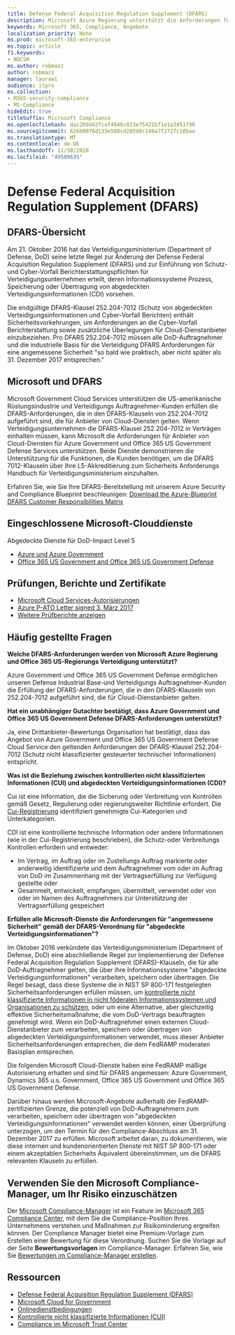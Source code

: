 ```yaml
---
title: Defense Federal Acquisition Regulation Supplement (DFARS)
description: Microsoft Azure Regierung unterstützt die Anforderungen für die Federal Acquisition Regulation (DFARS) für Verteidigung.
keywords: Microsoft 365, Compliance, Angebote
localization_priority: None
ms.prod: microsoft-365-enterprise
ms.topic: article
f1.keywords:
- NOCSH
ms.author: robmazz
author: robmazz
manager: laurawi
audience: itpro
ms.collection:
- M365-security-compliance
- MS-Compliance
hideEdit: true
titleSuffix: Microsoft Compliance
ms.openlocfilehash: dac20dd42fcaf4946c023e75421bf1e1a3451f96
ms.sourcegitcommit: 626b0076d133e588cd28598c149a7f272fc18bae
ms.translationtype: MT
ms.contentlocale: de-DE
ms.lasthandoff: 11/30/2020
ms.locfileid: "49509635"
---
```

# <a name="defense-federal-acquisition-regulation-supplement-dfars"></a>Defense Federal Acquisition Regulation Supplement (DFARS)

## <a name="dfars-overview"></a>DFARS-Übersicht

Am 21. Oktober 2016 hat das Verteidigungsministerium (Department of Defense, DoD) seine letzte Regel zur Änderung der Defense Federal Acquisition Regulation Supplement (DFARS) und zur Einführung von Schutz-und Cyber-Vorfall Berichterstattungspflichten für Verteidigungsunternehmen erteilt, deren Informationssysteme Prozess, Speicherung oder Übertragung von abgedeckten Verteidigungsinformationen (CDI) vorsehen.  
  
Die endgültige DFARS-Klausel 252.204-7012 (Schutz von abgedeckten Verteidigungsinformationen und Cyber-Vorfall Berichten) enthält Sicherheitsvorkehrungen, um Anforderungen an die Cyber-Vorfall Berichterstattung sowie zusätzliche Überlegungen für Cloud-Dienstanbieter einzubeziehen. Pro DFARS 252.204-7012 müssen alle DoD-Auftragnehmer und die industrielle Basis für die Verteidigung DFARS Anforderungen für eine angemessene Sicherheit "so bald wie praktisch, aber nicht später als 31. Dezember 2017 entsprechen."

## <a name="microsoft-and-dfars"></a>Microsoft und DFARS

Microsoft Government Cloud Services unterstützen die US-amerikanische Rüstungsindustrie und Verteidigungs Auftragnehmer-Kunden erfüllen die DFARS-Anforderungen, die in den DFARS-Klauseln von 252.204-7012 aufgeführt sind, die für Anbieter von Cloud-Diensten gelten. Wenn Verteidigungsunternehmen die DFARS-Klausel 252.204-7012 in Verträgen einhalten müssen, kann Microsoft die Anforderungen für Anbieter von Cloud-Diensten für Azure Government und Office 365 US Government Defense Services unterstützen. Beide Dienste demonstrieren die Unterstützung für die Funktionen, die Kunden benötigen, um die DFARS 7012-Klauseln über Ihre L5-Akkreditierung zum Sicherheits Anforderungs Handbuch für Verteidigungsministerium einzuhalten.  
  
Erfahren Sie, wie Sie Ihre DFARS-Bereitstellung mit unserem Azure Security and Compliance Blueprint beschleunigen: [Download the Azure-Blueprint DFARS Customer Responsibilities Matrix](https://servicetrust.microsoft.com/ViewPage/Blueprint?command=Download&downloadType=Document&downloadId=7ed1b47c-b180-4323-9aec-21712d54b167&docTab=fc060920-cdb8-11e7-bacf-0bf52b09d912_DoD_Blueprint)

## <a name="microsoft-in-scope-cloud-services"></a>Eingeschlossene Microsoft-Clouddienste

Abgedeckte Dienste für DoD-Impact Level 5

- [Azure und Azure Government](https://aka.ms/AzureCompliance)
- [Office 365 US Government and Office 365 US Government Defense](https://go.microsoft.com/fwlink/p/?LinkID=2077751)

## <a name="audits-reports-and-certificates"></a>Prüfungen, Berichte und Zertifikate

- [Microsoft Cloud Services-Autorisierungen](https://marketplace.fedramp.gov/index.html#/products?status=Compliant&sort=productName)
- [Azure P-ATO Letter signed 3. März 2017](https://servicetrust.microsoft.com/ViewPage/MSComplianceGuide?command=Download&downloadType=Document&downloadId=94ff5b42-4077-4612-8cf7-3194ded323dc&docTab=4ce99610-c9c0-11e7-8c2c-f908a777fa4d_GRC_Assessment_Reports)
- [Weitere Prüfberichte anzeigen](https://aka.ms/auditreports)

## <a name="frequently-asked-questions"></a>Häufig gestellte Fragen

**Welche DFARS-Anforderungen werden von Microsoft Azure Regierung und Office 365 US-Regierungs Verteidigung unterstützt?**

Azure Government und Office 365 US Government Defense ermöglichen unseren Defense Industrial Base-und Verteidigungs Auftragnehmer-Kunden die Erfüllung der DFARS-Anforderungen, die in den DFARS-Klauseln von 252.204-7012 aufgeführt sind, die für Cloud-Dienstanbieter gelten.

**Hat ein unabhängiger Gutachter bestätigt, dass Azure Government und Office 365 US Government Defense DFARS-Anforderungen unterstützt?**

Ja, eine Drittanbieter-Bewertungs Organisation hat bestätigt, dass das Angebot von Azure Government und Office 365 US Government Defense Cloud Service den geltenden Anforderungen der DFARS-Klausel 252.204-7012 (Schutz nicht klassifizierter gesteuerter technischer Informationen) entspricht.

**Was ist die Beziehung zwischen kontrollierten nicht klassifizierten Informationen (CUI) und abgedeckten Verteidigungsinformationen (CDI)?**

Cui ist eine Information, die die Sicherung oder Verbreitung von Kontrollen gemäß Gesetz, Regulierung oder regierungsweiter Richtlinie erfordert. Die [Cui-Registrierung](https://www.archives.gov/cui/registry/category-list.html) identifiziert genehmigte Cui-Kategorien und Unterkategorien.

CDI ist eine kontrollierte technische Information oder andere Informationen (wie in der Cui-Registrierung beschrieben), die Schutz-oder Verbreitungs Kontrollen erfordern und entweder:

- Im Vertrag, im Auftrag oder im Zustellungs Auftrag markierte oder anderweitig identifizierte und dem Auftragnehmer vom oder im Auftrag von DoD im Zusammenhang mit der Vertragserfüllung zur Verfügung gestellte oder
- Gesammelt, entwickelt, empfangen, übermittelt, verwendet oder von oder im Namen des Auftragnehmers zur Unterstützung der Vertragserfüllung gespeichert

**Erfüllen alle Microsoft-Dienste die Anforderungen für "angemessene Sicherheit" gemäß der DFARS-Verordnung für "abgedeckte Verteidigungsinformationen"?**

Im Oktober 2016 verkündete das Verteidigungsministerium (Department of Defense, DoD) eine abschließende Regel zur Implementierung der Defense Federal Acquisition Regulation Supplement (DFARS)-Klauseln, die für alle DoD-Auftragnehmer gelten, die über ihre Informationssysteme "abgedeckte Verteidigungsinformationen" verarbeiten, speichern oder übertragen. Die Regel besagt, dass diese Systeme die in NIST SP 800-171 festgelegten Sicherheitsanforderungen erfüllen müssen, um [kontrollierte nicht klassifizierte Informationen in nicht föderalen Informationssystemen und Organisationen zu schützen](https://nvlpubs.nist.gov/nistpubs/SpecialPublications/NIST.SP.800-171.pdf), oder um eine Alternative, aber gleichzeitig effektive Sicherheitsmaßnahme, die vom DoD-Vertrags beauftragten genehmigt wird. Wenn ein DoD-Auftragnehmer einen externen Cloud-Dienstanbieter zum verarbeiten, speichern oder übertragen von abgedeckten Verteidigungsinformationen verwendet, muss dieser Anbieter Sicherheitsanforderungen entsprechen, die dem FedRAMP moderaten Basisplan entsprechen.

Die folgenden Microsoft Cloud-Dienste haben eine FedRAMP mäßige Autorisierung erhalten und sind für DFARS angemessen: Azure Government, Dynamics 365 u.s. Government, Office 365 US Government und Office 365 US Government Defense.

Darüber hinaus werden Microsoft-Angebote außerhalb der FedRAMP-zertifizierten Grenze, die potenziell von DoD-Auftragnehmern zum verarbeiten, speichern oder übertragen von "abgedeckten Verteidigungsinformationen" verwendet werden können, einer Überprüfung unterzogen, um den Termin für den Compliance-Abschluss am 31. Dezember 2017 zu erfüllen. Microsoft arbeitet daran, zu dokumentieren, wie diese internen und kundenorientierten Dienste mit NIST SP 800-171 oder einem akzeptablen Sicherheits Äquivalent übereinstimmen, um die DFARS relevanten Klauseln zu erfüllen.

## <a name="use-microsoft-compliance-manager-to-assess-your-risk"></a>Verwenden Sie den Microsoft Compliance-Manager, um Ihr Risiko einzuschätzen

Der [Microsoft Compliance-Manager](https://docs.microsoft.com/microsoft-365/compliance/compliance-manager) ist ein Feature im [Microsoft 365 Compliance Center](https://docs.microsoft.com/microsoft-365/compliance/microsoft-365-compliance-center), mit dem Sie die Compliance-Position Ihres Unternehmens verstehen und Maßnahmen zur Risikominderung ergreifen können. Der Compliance Manager bietet eine Premium-Vorlage zum Erstellen einer Bewertung für diese Verordnung. Suchen Sie die Vorlage auf der Seite **Bewertungsvorlagen** im Compliance-Manager. Erfahren Sie, wie Sie [Bewertungen im Compliance-Manager erstellen](https://docs.microsoft.com/microsoft-365/compliance/compliance-manager-assessments).

## <a name="resources"></a>Ressourcen

- [Defense Federal Acquisition Regulation Supplement (DFARS)](https://www.acq.osd.mil/dpap/dars/dfarspgi/current/index.html)
- [Microsoft Cloud for Government](https://enterprise.microsoft.com/industries/government/start-your-microsoft-cloud-for-government-trial-today)
- [Onlinedienstbedingungen](https://www.microsoftvolumelicensing.com/DocumentSearch.aspx?Mode=3&DocumentTypeId=31)
- [Kontrollierte nicht klassifizierte Informationen (CUI)](https://www.archives.gov/cui/registry/category-list)
- [Compliance im Microsoft Trust Center](https://www.microsoft.com/trust-center/compliance/compliance-overview)
